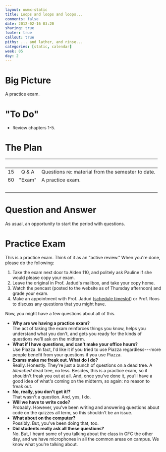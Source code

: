```yaml
---
layout: owmx-static
title: Loops and loops and loops...
comments: false
date: 2012-02-16 03:20
sharing: true
footer: true
callout: true
pithy: ... and lather, and rinse...
categories: [static, calendar]
week: 05
day: 2
---
```


# Big Picture
A practice exam.

# "To Do"
* Review chapters 1-5.

# The Plan

&nbsp; |&nbsp; | &nbsp;
 :-- | :--: | :--
15 | Q & A | Questions re: material from the semester to date.
60 | "Exam" | A practice exam.
&nbsp; | &nbsp; | &nbsp;

# Question and Answer
As usual, an opportunity to start the period with questions.

# Practice Exam
This is a practice exam. Think of it as an "active review." When you're done, please do the following:

1. Take the exam next door to Alden 110, and politely ask Pauline if she would please copy your exam.
1. Leave the original in Prof. Jadud's mailbox, and take your copy home.
1. Watch the pencast (posted to the website as of Thursday afternoon) and grade your exam.
1. Make an appointment with Prof. Jadud ([schedule timeslot](http://goo.gl/ICzf4)) or Prof. Roos to discuss any questions that you might have.

Now, you might have a few questions about all of this.

* **Why are we having a practice exam?** <br/> The act of taking the exam reinforces things you know, helps you understand what you don't, and gets you ready for the kinds of questions we'll ask on the midterm.
* **What if I have questions, and can't make your office hours?** <br/> Use Piazza. In fact, I'd like it if you tried to use Piazza regardless---more people benefit from your questions if you use Piazza.
* **Exams make me freak out. What do I do?** <br/> Really. Honestly. They're just a bunch of questions on a dead tree. A *bleached* dead tree, no less. Besides, this is a practice exam, so it shouldn't freak you out at all. And, once you've done it, you'll have a good idea of what's coming on the midterm, so again: no reason to freak out.
* **No, really, you don't get it!?** <br/> That wasn't a question. And, yes, I do.
* **Will we have to write code?** <br/> Probably. However, you've been writing and answering questions about code on the quizzes all term, so this shouldn't be an issue.
* **What about on the computer?** <br/> Possibly. But, you've been doing that, too.
* **Did students really ask all these questions?** <br/> No. But, I heard some of you talking about the class in GFC the other day, and we have microphones in all the common areas on campus. We know what you're talking about.

